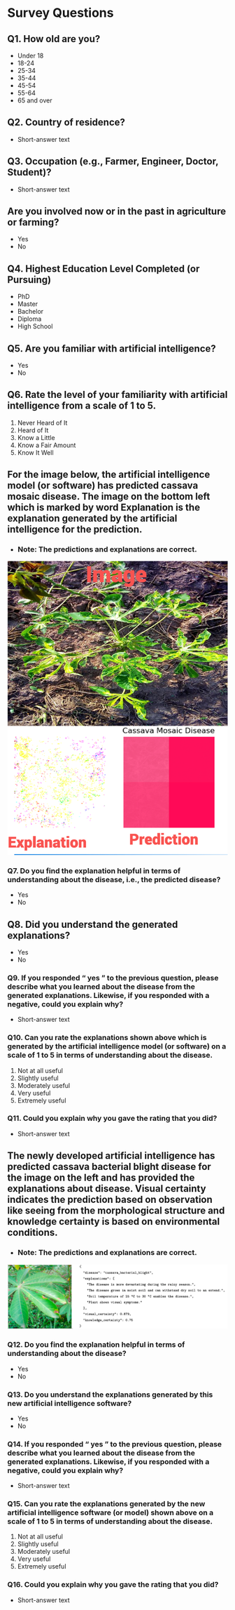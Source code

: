 # Survey Questions
## Q1. How old are you? 
 - Under 18
 - 18-24
 - 25-34
 - 35-44
 - 45-54
 - 55-64
 - 65 and over
## Q2. Country of residence? 
- Short-answer text
## Q3. Occupation (e.g., Farmer, Engineer, Doctor, Student)? 
- Short-answer text
## Are you involved now or in the past in agriculture or farming?
- Yes
- No
## Q4. Highest Education Level Completed (or Pursuing)
- PhD
- Master
- Bachelor
- Diploma
- High School
## Q5. Are you familiar with artificial intelligence?
- Yes
- No
## Q6. Rate the level of your familiarity with artificial intelligence from a scale of 1 to 5.
1. Never Heard of It
2. Heard of It
3. Know a Little
4. Know a Fair Amount
5. Know It Well

## For the image below, the artificial intelligence model (or software) has predicted cassava mosaic disease. The image on the bottom left which is marked by word Explanation is the explanation generated by the artificial intelligence for the prediction. 
- ### Note: The predictions and explanations are correct.
![](https://github.com/Research-Tek/xai-cassava-agriculture/blob/master/survey_data/cassava_img_shap.png)
### Q7. Do you find the explanation helpful in terms of understanding about the disease, i.e., the predicted disease?
  - Yes
  - No
## Q8. Did you understand the generated explanations?
- Yes
- No

### Q9. If you responded “ yes ” to the previous question, please describe what you learned about the disease from the generated explanations. Likewise, if you responded with a negative, could you explain why?
- Short-answer text

### Q10. Can you rate the explanations shown above which is generated by the artificial intelligence model (or software) on a scale of 1 to 5 in terms of understanding about the disease.
1. Not at all useful
2. Slightly useful
3. Moderately useful
4. Very useful
5. Extremely useful 

### Q11. Could you explain why you gave the rating that you did?
- Short-answer text

## The newly developed artificial intelligence has predicted cassava bacterial blight disease for the image on the left and has provided the explanations about disease. Visual certainty indicates the prediction based on observation like seeing from the morphological structure and knowledge certainty is based on environmental conditions.
- ### Note: The predictions and explanations are correct.
![](https://github.com/Research-Tek/xai-cassava-agriculture/blob/master/survey_data/proposed_approach.png)
### Q12. Do you find the explanation helpful in terms of understanding about the disease?
  - Yes
  - No

### Q13. Do you understand the explanations generated by this new artificial intelligence software?
- Yes
- No
### Q14. If you responded “ yes ” to the previous question, please describe what you learned about the disease from the generated explanations. Likewise, if you responded with a negative, could you explain why?
- Short-answer text
### Q15. Can you rate the explanations generated by the new artificial intelligence software (or model) shown above  on a scale of 1 to 5 in terms of understanding about the disease.
1. Not at all useful
2. Slightly useful
3. Moderately useful
4. Very useful
5. Extremely useful 

### Q16. Could you explain why you gave the rating that you did?
- Short-answer text

